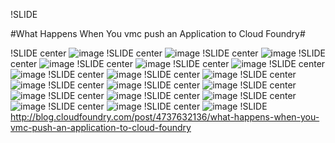 !SLIDE

#What Happens When You vmc push an Application to Cloud Foundry#

!SLIDE  center
![image](ljvcr9PD0k1qhaq9m.png)
!SLIDE  center
![image](ljvdi3ZuRh1qhaq9m.png)
!SLIDE  center
![image](ljvfi3Edfq1qhaq9m.png)
!SLIDE  center
![image](ljvfmfd9Jc1qhaq9m.png)
!SLIDE  center
![image](ljvft8zpll1qhaq9m.png)
!SLIDE  center
![image](ljvg0spImA1qhaq9m.png)
!SLIDE  center
![image](ljvg7sZ5Nt1qhaq9m.png)
!SLIDE  center
![image](ljvgbpHFMQ1qhaq9m.png)
!SLIDE  center
![image](ljvgltsrth1qhaq9m.png)
!SLIDE  center
![image](ljvgq1dInG1qhaq9m.png)
!SLIDE  center
![image](ljvgwxilCP1qhaq9m.png)
!SLIDE  center
![image](ljvhd1QsT01qhaq9m.png)
!SLIDE  center
![image](ljvhedMo0D1qhaq9m.png)
!SLIDE  center
![image](ljvhuh3nnm1qhaq9m.png)
!SLIDE  center
![image](ljvi9dbkar1qhaq9m.png)
!SLIDE  center
![image](ljvifgi5Ta1qhaq9m.png)
!SLIDE  center
![image](ljviifMMIZ1qhaq9m.png)
!SLIDE  center
![image](ljvioqIH3a1qhaq9m.png)
!SLIDE
http://blog.cloudfoundry.com/post/4737632136/what-happens-when-you-vmc-push-an-application-to-cloud-foundry